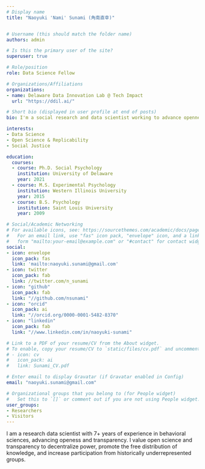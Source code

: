 ```yaml
---
# Display name
title: "Naoyuki 'Nami' Sunami (角南直幸)"


# Username (this should match the folder name)
authors: admin

# Is this the primary user of the site?
superuser: true

# Role/position
role: Data Science Fellow

# Organizations/Affiliations
organizations:
- name: Delaware Data Innovation Lab @ Tech Impact
  url: "https://ddil.ai/"

# Short bio (displayed in user profile at end of posts)
bio: I'm a social research and data scientist working to advance openness, transparency, and social justice

interests:
- Data Science
- Open Science & Replicability
- Social Justice

education:
  courses:
  - course: Ph.D. Social Psychology
    institution: University of Delaware
    year: 2021
  - course: M.S. Experimental Psychology
    institution: Western Illinois University
    year: 2015
  - course: B.S. Psychology
    institution: Saint Louis University
    year: 2009

# Social/Academic Networking
# For available icons, see: https://sourcethemes.com/academic/docs/page-builder/#icons
#   For an email link, use "fas" icon pack, "envelope" icon, and a link in the
#   form "mailto:your-email@example.com" or "#contact" for contact widget.
social:
- icon: envelope
  icon_pack: fas
  link: 'mailto:naoyuki.sunami@gmail.com'
- icon: twitter
  icon_pack: fab
  link: //twitter.com/n_sunami
- icon: "github"
  icon_pack: fab
  link: "//github.com/nsunami"
- icon: "orcid"
  icon_pack: ai
  link: "//orcid.org/0000-0001-5482-8370"
- icon: "linkedin"
  icon_pack: fab
  link: "//www.linkedin.com/in/naoyuki-sunami"

# Link to a PDF of your resume/CV from the About widget.
# To enable, copy your resume/CV to `static/files/cv.pdf` and uncomment the lines below.
# - icon: cv
#   icon_pack: ai
#   link: Sunami_CV.pdf

# Enter email to display Gravatar (if Gravatar enabled in Config)
email: "naoyuki.sunami@gmail.com"

# Organizational groups that you belong to (for People widget)
#   Set this to `[]` or comment out if you are not using People widget.
user_groups:
- Researchers
- Visitors
---
```


I am a research data scientist with 7+ years of experience in behavioral sciences, advancing openess and transparency. I value open science and transparency to decentralize power, promote the free distribution of knowledge, and increase participation from historically underrepresented groups.
